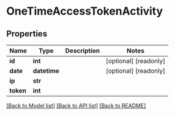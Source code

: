 # OneTimeAccessTokenActivity

## Properties

Name | Type | Description | Notes
------------ | ------------- | ------------- | -------------
**id** | **int** |  | [optional] [readonly] 
**date** | **datetime** |  | [optional] [readonly] 
**ip** | **str** |  | 
**token** | **int** |  | 

[[Back to Model list]](../#documentation-for-models) [[Back to API list]](../#documentation-for-api-endpoints) [[Back to README]](../)


